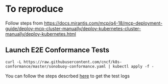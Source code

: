 # To reproduce

Follow steps from https://docs.mirantis.com/mcp/q4-18/mcp-deployment-guide/deploy-mcp-cluster-manually/deploy-kubernetes-cluster-manually/deploy-kubernetes.html


## Launch E2E Conformance Tests

`curl -L https://raw.githubusercontent.com/cncf/k8s-conformance/master/sonobuoy-conformance.yaml | kubectl apply -f -`

You can follow the steps descrbed [here](https://github.com/cncf/k8s-conformance/blob/master/instructions.md) to get the test logs
